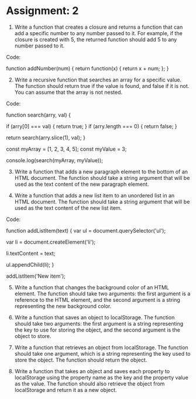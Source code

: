 # Assignment: 2

1. Write a function that creates a closure and returns a function that can add a specific number to any number passed to it. For example, if the closure is created with 5, the returned function should add 5 to any number passed
to it.

Code:

function addNumber(num) {
  return function(x) {
    return x + num;
  };
}

2. Write a recursive function that searches an array for a specific value. The
function should return true if the value is found, and false if it is not. You
can assume that the array is not nested.

Code:

function search(arry, val) {
    
   if (arry[0] === val) {
    return true;
  }
    if (arry.length === 0) {
    return false;
  }

   return search(arry.slice(1), val);
}

const myArray = [1, 2, 3, 4, 5];
const myValue = 3;

console.log(search(myArray, myValue)); 



3. Write a function that adds a new paragraph element to the bottom of an
HTML document. The function should take a string argument that will be
used as the text content of the new paragraph element.


4. Write a function that adds a new list item to an unordered list in an HTML
document. The function should take a string argument that will be used as
the text content of the new list item.

Code:

function addListItem(text) {
  var ul = document.querySelector('ul');

  var li = document.createElement('li');

  li.textContent = text;

  ul.appendChild(li);
}

addListItem('New item');

5. Write a function that changes the background color of an HTML element.
The function should take two arguments: the first argument is a reference
to the HTML element, and the second argument is a string representing
the new background color.

6. Write a function that saves an object to localStorage. The function should
take two arguments: the first argument is a string representing the key to
use for storing the object, and the second argument is the object to store.

7. Write a function that retrieves an object from localStorage. The function
should take one argument, which is a string representing the key used to
store the object. The function should return the object.

8. Write a function that takes an object and saves each property to
localStorage using the property name as the key and the property value as
the value. The function should also retrieve the object from localStorage
and return it as a new object.
